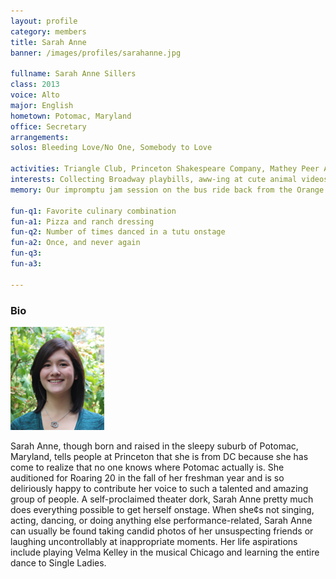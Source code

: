 ```yaml
---
layout: profile
category: members
title: Sarah Anne
banner: /images/profiles/sarahanne.jpg

fullname: Sarah Anne Sillers
class: 2013
voice: Alto
major: English
hometown: Potomac, Maryland
office: Secretary
arrangements: 
solos: Bleeding Love/No One, Somebody to Love

activities: Triangle Club, Princeton Shakespeare Company, Mathey Peer Advisers
interests: Collecting Broadway playbills, aww-ing at cute animal videos on YouTube (send me some!), watching Food Network competition shows
memory: Our impromptu jam session on the bus ride back from the Orange and Black Ball in NYC

fun-q1: Favorite culinary combination
fun-a1: Pizza and ranch dressing
fun-q2: Number of times danced in a tutu onstage
fun-a2: Once, and never again
fun-q3: 
fun-a3: 

---
```


### Bio

![Sarah Anne](/images/members/current/sarahanne.jpg)

Sarah Anne, though born and raised in the sleepy suburb of Potomac,
Maryland, tells people at Princeton that she is from DC because she
has come to realize that no one knows where Potomac actually is. She
auditioned for Roaring 20 in the fall of her freshman year and is so
deliriously happy to contribute her voice to such a talented and
amazing group of people. A self-proclaimed theater dork, Sarah Anne
pretty much does everything possible to get herself onstage. When
she¢s not singing, acting, dancing, or doing anything else
performance-related, Sarah Anne can usually be found taking candid
photos of her unsuspecting friends or laughing uncontrollably at
inappropriate moments. Her life aspirations include playing Velma
Kelley in the musical Chicago and learning the entire dance to Single
Ladies.
